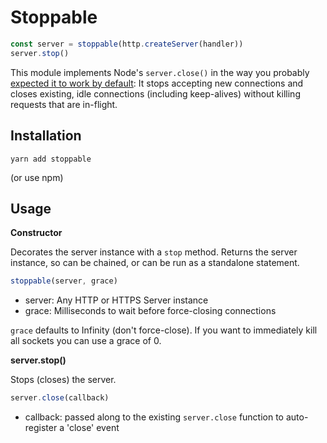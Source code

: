 # Stoppable

```js
const server = stoppable(http.createServer(handler))
server.stop()
```

This module implements Node's `server.close()` in the way you probably
[expected it to work by default](https://github.com/nodejs/node/issues/2642):
It stops accepting new connections and closes existing, idle connections (including keep-alives)
without killing requests that are in-flight.

## Installation

```
yarn add stoppable
```

(or use npm)

## Usage

**Constructor**

Decorates the server instance with a `stop` method.
Returns the server instance, so can be chained, or can be run as a standalone statement.

```js
stoppable(server, grace)
```

- server: Any HTTP or HTTPS Server instance
- grace: Milliseconds to wait before force-closing connections

`grace` defaults to Infinity (don't force-close).
If you want to immediately kill all sockets you can use a grace of 0.

**server.stop()**

Stops (closes) the server.

```js
server.close(callback)
```

- callback: passed along to the existing `server.close` function to auto-register a 'close' event

